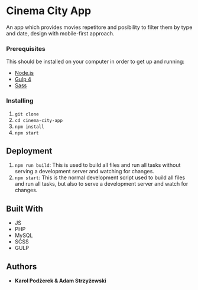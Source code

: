 # Cinema City App

An app which provides movies repetitore and posibility to filter them by type and date, design with mobile-first approach.

### Prerequisites

This should be installed on your computer in order to get up and running:

- [Node.js](https://nodejs.org/en/)
- [Gulp 4](https://gulpjs.com/)
- [Sass](http://sass-lang.com/)

### Installing

1. `git clone`
2. `cd cinema-city-app`
3. `npm install`
4. `npm start`

## Deployment

1. `npm run build`: This is used to build all files and run all tasks without serving a development server and watching for changes.
2. `npm start`: This is the normal development script used to build all files and run all tasks, but also to serve a development server and watch for changes.

## Built With

* JS
* PHP
* MySQL
* SCSS
* GULP

## Authors

* **Karol Podżerek & Adam Strzyżewski** 
